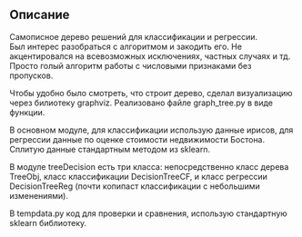 <h2>Описание</h2>
Самописное дерево решений для классификации и регрессии.<br>
Был интерес разобраться с алгоритмом и закодить его.
Не акцентировался на всевозможных исключениях, частных случаях и тд. Просто голый алгоритм работы с числовыми признаками без пропусков.<br>

Чтобы удобно было смотреть, что строит дерево, сделал визуализацию через билиотеку graphviz. Реализовано файле graph_tree.py в виде функции.<br>

В основном модуле, для классификации использую данные ирисов, для регрессии данные по оценке стоимости недвижимости Бостона. Сплитую данные стандартным методом из sklearn.<br>

В модуле treeDecision есть три класса: непосредственно класс дерева TreeObj, класс классификации DecisionTreeCF, и класс регрессии DecisionTreeReg (почти копипаст классификации с небольшими изменениями).<br>

В tempdata.py код для проверки и сравнения, использую стандартную sklearn библиотеку. 




